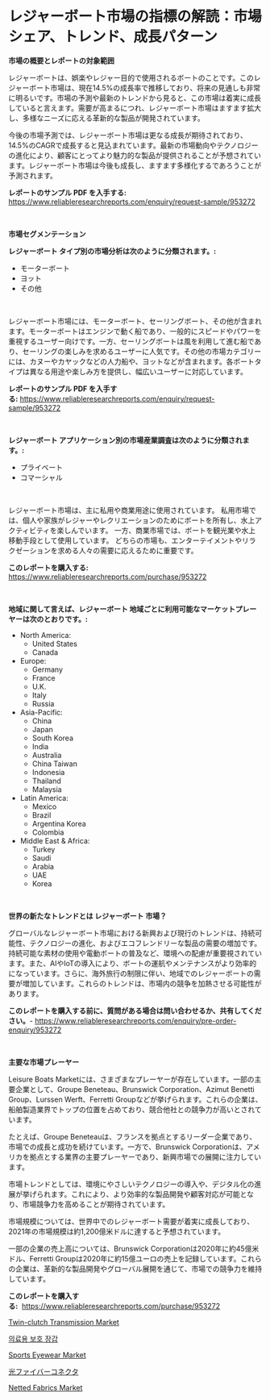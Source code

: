 <p><h1>レジャーボート市場の指標の解読：市場シェア、トレンド、成長パターン</h1></p><p><strong>市場の概要とレポートの対象範囲</strong></p>
<p><p>レジャーボートは、娯楽やレジャー目的で使用されるボートのことです。このレジャーボート市場は、現在14.5%の成長率で推移しており、将来の見通しも非常に明るいです。市場の予測や最新のトレンドから見ると、この市場は着実に成長していると言えます。需要が高まるにつれ、レジャーボート市場はますます拡大し、多様なニーズに応える革新的な製品が開発されています。</p><p>今後の市場予測では、レジャーボート市場は更なる成長が期待されており、14.5%のCAGRで成長すると見込まれています。最新の市場動向やテクノロジーの進化により、顧客にとってより魅力的な製品が提供されることが予想されています。レジャーボート市場は今後も成長し、ますます多様化するであろうことが予測されます。</p></p>
<p><strong>レポートのサンプル PDF を入手する:</strong> <a href="https://www.reliableresearchreports.com/enquiry/request-sample/953272">https://www.reliableresearchreports.com/enquiry/request-sample/953272</a></p>
<p>&nbsp;</p>
<p><strong>市場セグメンテーション</strong></p>
<p><strong>レジャーボート タイプ別の市場分析は次のように分類されます。:</strong></p>
<p><ul><li>モーターボート</li><li>ヨット</li><li>その他</li></ul></p>
<p>&nbsp;</p>
<p><p>レジャーボート市場には、モーターボート、セーリングボート、その他が含まれます。モーターボートはエンジンで動く船であり、一般的にスピードやパワーを重視するユーザー向けです。一方、セーリングボートは風を利用して進む船であり、セーリングの楽しみを求めるユーザーに人気です。その他の市場カテゴリーには、カヌーやカヤックなどの人力船や、ヨットなどが含まれます。各ボートタイプは異なる用途や楽しみ方を提供し、幅広いユーザーに対応しています。</p></p>
<p><strong>レポートのサンプル PDF を入手する:</strong>&nbsp;<a href="https://www.reliableresearchreports.com/enquiry/request-sample/953272">https://www.reliableresearchreports.com/enquiry/request-sample/953272</a></p>
<p>&nbsp;</p>
<p><strong> レジャーボート アプリケーション別の市場産業調査は次のように分類されます。:</strong></p>
<p><ul><li>プライベート</li><li>コマーシャル</li></ul></p>
<p>&nbsp;</p>
<p><p>レジャーボート市場は、主に私用や商業用途に使用されています。 私用市場では、個人や家族がレジャーやレクリエーションのためにボートを所有し、水上アクティビティを楽しんでいます。 一方、商業市場では、ボートを観光業や水上移動手段として使用しています。 どちらの市場も、エンターテイメントやリラクゼーションを求める人々の需要に応えるために重要です。</p></p>
<p><strong>このレポートを購入する:</strong>&nbsp; <a href="https://www.reliableresearchreports.com/purchase/953272">https://www.reliableresearchreports.com/purchase/953272</a></p>
<p>&nbsp;</p>
<p><strong>地域に関して言えば、レジャーボート 地域ごとに利用可能なマーケットプレーヤーは次のとおりです。:</strong></p>
<p><ul>
    <li>
        North America:
        <ul>
            <li>United States</li>
            <li>Canada</li>
        </ul>
    </li>
    <li>
        Europe:
        <ul>
            <li>Germany</li>
            <li>France</li>
            <li>U.K.</li>
            <li>Italy</li>
            <li>Russia</li>
        </ul>
    </li>
    <li>
        Asia-Pacific:
        <ul>
            <li>China</li>
            <li>Japan</li>
            <li>South Korea</li>
            <li>India</li>
            <li>Australia</li>
            <li>China Taiwan</li>
            <li>Indonesia</li>
            <li>Thailand</li>
            <li>Malaysia</li>
        </ul>
    </li>
    <li>
        Latin America:
        <ul>
            <li>Mexico</li>
            <li>Brazil</li>
            <li>Argentina Korea</li>
            <li>Colombia</li>
        </ul>
    </li>
    <li>
        Middle East & Africa:
        <ul>
            <li>Turkey</li>
            <li>Saudi</li>
            <li>Arabia</li>
            <li>UAE</li>
            <li>Korea</li>
        </ul>
    </li>
    </ul></p>
<p>&nbsp;</p>
<p><strong>世界の新たなトレンドとは レジャーボート 市場？</strong></p>
<p><p>グローバルなレジャーボート市場における新興および現行のトレンドは、持続可能性、テクノロジーの進化、およびエコフレンドリーな製品の需要の増加です。持続可能な素材の使用や電動ボートの普及など、環境への配慮が重要視されています。また、AIやIoTの導入により、ボートの運航やメンテナンスがより効率的になっています。さらに、海外旅行の制限に伴い、地域でのレジャーボートの需要が増加しています。これらのトレンドは、市場内の競争を加熱させる可能性があります。</p></p>
<p><strong>このレポートを購入する前に、質問がある場合は問い合わせるか、共有してください。</strong>- <a href="https://www.reliableresearchreports.com/enquiry/pre-order-enquiry/953272">https://www.reliableresearchreports.com/enquiry/pre-order-enquiry/953272</a></p>
<p>&nbsp;</p>
<p><strong>主要な市場プレーヤー</strong></p>
<p><p>Leisure Boats Marketには、さまざまなプレーヤーが存在しています。一部の主要企業として、Groupe Beneteau、Brunswick Corporation、Azimut Benetti Group、Lurssen Werft、Ferretti Groupなどが挙げられます。これらの企業は、船舶製造業界でトップの位置を占めており、競合他社との競争力が高いとされています。</p><p>たとえば、Groupe Beneteauは、フランスを拠点とするリーダー企業であり、市場での成長と成功を続けています。一方で、Brunswick Corporationは、アメリカを拠点とする業界の主要プレーヤーであり、新興市場での展開に注力しています。</p><p>市場トレンドとしては、環境にやさしいテクノロジーの導入や、デジタル化の進展が挙げられます。これにより、より効率的な製品開発や顧客対応が可能となり、市場競争力を高めることが期待されています。</p><p>市場規模については、世界中でのレジャーボート需要が着実に成長しており、2021年の市場規模は約1,200億米ドルに達すると予想されています。</p><p>一部の企業の売上高については、Brunswick Corporationは2020年に約45億米ドル、Ferretti Groupは2020年に約15億ユーロの売上を記録しています。これらの企業は、革新的な製品開発やグローバル展開を通じて、市場での競争力を維持しています。</p></p>
<p><strong>このレポートを購入する:</strong>&nbsp;&nbsp;<a href="https://www.reliableresearchreports.com/purchase/953272">https://www.reliableresearchreports.com/purchase/953272</a></p>
<p><p><a href="https://woozy-pyroraptor-a1f.notion.site/Twin-clutch-Transmission-Market-Size-Focuses-on-Market-Dynamics-In-Depth-Analysis-and-Future-Projec-9d45a3cd377e4631a876e0d2bf72d983">Twin-clutch Transmission Market</a></p><p><a href="https://medium.com/@el_crea/%EC%9D%98%EB%A3%8C-%EB%B3%B4%ED%98%B8-%EC%9E%A5%EA%B0%91-%EC%8B%9C%EC%9E%A5-%EC%A0%84%EB%A7%9D-%EC%82%B0%EC%97%85-%EA%B0%9C%EC%9A%94-%EB%B0%8F-%EC%98%88%EC%B8%A1-2024%EB%85%84%EB%B6%80%ED%84%B0-2031%EB%85%84%EA%B9%8C%EC%A7%80-99c8095d3e76">의료용 보호 장갑</a></p><p><a href="https://view.publitas.com/reportprime-1/sports-eyewear-market-growth-market-trends-covid-19-impact-and-forecasts-for-period-from-2024-2031/">Sports Eyewear Market</a></p><p><a href="https://medium.com/@darniecejuarezlvzuvvkzbus/%E3%83%95%E3%82%A1%E3%82%A4%E3%83%90%E3%83%BC%E3%82%AA%E3%83%97%E3%83%86%E3%82%A3%E3%83%83%E3%82%AF%E3%82%B3%E3%83%8D%E3%82%AF%E3%82%BF%E5%B8%82%E5%A0%B4-2031%E5%B9%B4%E3%81%BE%E3%81%A7%E3%81%AE%E6%88%90%E5%8A%9F%E3%81%97%E3%81%9F%E3%83%93%E3%82%B8%E3%83%8D%E3%82%B9%E6%88%A6%E7%95%A5%E3%81%AE%E9%8D%B5%E3%82%92%E4%BA%88%E6%B8%AC-82e93f8e09ae">光ファイバーコネクタ</a></p><p><a href="https://view.publitas.com/reportprime-1/netted-fabrics-market-size-2024-2031-global-industrial-analysis-key-geographical-regions-market-share-top-key-players-product-types-and-forecast-research-report/">Netted Fabrics Market</a></p></p>